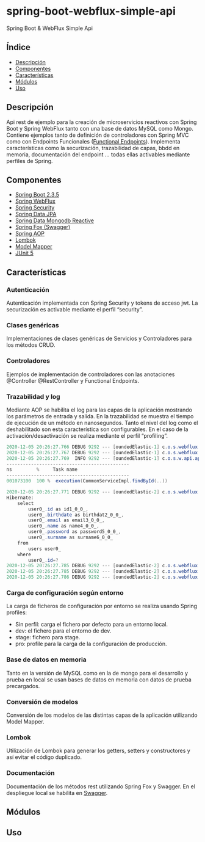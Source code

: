 # spring-boot-webflux-simple-api
Spring Boot &amp; WebFlux Simple Api


## Índice
- [Descripción](#descripción)
- [Componentes](#componentes)
- [Características](#características)
- [Módulos](#módulos)
- [Uso](#uso)

## Descripción

Api rest de ejemplo para la creación de microservicios reactivos con Spring Boot y Spring WebFlux tanto con una base de datos MySQL como Mongo. Contiene ejemplos tanto de definición de controladores con Spring MVC como con Endpoints Funcionales ([Functional Endpoints](https://spring.getdocs.org/en-US/spring-framework-docs/docs/spring-web-reactive/webflux/webflux-fn.html)). Implementa características como la securización, trazabilidad de capas, bbdd en memoria, documentación del endpoint … todas ellas activables mediante perfiles de Spring.

## Componentes
- [Spring Boot 2.3.5](https://spring.io/projects/spring-boot)
- [Spring WebFlux](https://spring.io/projects/spring-framework)
- [Spring Security](https://spring.io/projects/spring-security)
- [Spring Data JPA](https://spring.io/projects/spring-data-jpa)
- [Spring Data Mongodb Reactive](https://spring.io/projects/spring-data-mongodb#overview)
- [Spring Fox (Swagger)](https://springfox.github.io/springfox/)
- [Spring AOP](https://docs.spring.io/spring-framework/docs/5.3.x/reference/html/core.html#aop-api-pointcuts)
- [Lombok](https://projectlombok.org/)
- [Model Mapper](http://modelmapper.org/)
- [JUnit 5](https://junit.org/junit5/)

## Características

### Autenticación

Autenticación implementada con Spring Security y tokens de acceso jwt. La securización es activable mediante el perfil  “security”.

### Clases genéricas

Implementaciones de clases genéricas de Servicios y Controladores para los métodos CRUD.

### Controladores

Ejemplos de implementación de controladores con las anotaciones @Controller @RestController y Functional Endpoints.

### Trazabilidad y log

Mediante AOP se habilita el log para las capas de la aplicación mostrando los parámetros de entrada y salida. En la trazabilidad se muestra el tiempo de ejecución de un método en nanosegundos. Tanto el nivel del log como el deshabilitado son esta característica son configurables. En el caso de la activación/desactivación se realiza mediante el perfil “profiling”.

```java
2020-12-05 20:26:27.766 DEBUG 9292 --- [oundedElastic-1] c.o.s.webflux.api.app.aop.LoggingAspect  : Request uuid: 4d4bec76-430e-4125-b2db-b0b28c100583 -> Enter: com.omblanco.springboot.webflux.api.commons.web.controllers.CommonController.get() with argument[s] = [1]
2020-12-05 20:26:27.767 DEBUG 9292 --- [oundedElastic-1] c.o.s.webflux.api.app.aop.LoggingAspect  : Request uuid: 841b8d37-5484-4e5a-80f7-710bbe58d690 -> Enter: com.omblanco.springboot.webflux.api.commons.services.CommonServiceImpl.findById() with argument[s] = [1]
2020-12-05 20:26:27.769  INFO 9292 --- [oundedElastic-1] c.o.s.w.api.app.aop.ProfilingAspect      : StopWatch 'Profiling': running time = 1073100 ns
---------------------------------------------
ns         %     Task name
---------------------------------------------
001073100  100 %  execution(CommonServiceImpl.findById(..))

2020-12-05 20:26:27.771 DEBUG 9292 --- [oundedElastic-2] c.o.s.webflux.api.app.aop.LoggingAspect  : Request uuid: f0391e74-44b1-4a59-aa33-4db18944b7a2 -> Enter: org.springframework.data.repository.CrudRepository.findById() with argument[s] = [1]
Hibernate: 
    select
        user0_.id as id1_0_0_,
        user0_.birthdate as birthdat2_0_0_,
        user0_.email as email3_0_0_,
        user0_.name as name4_0_0_,
        user0_.password as password5_0_0_,
        user0_.surname as surname6_0_0_ 
    from
        users user0_ 
    where
        user0_.id=?
2020-12-05 20:26:27.785 DEBUG 9292 --- [oundedElastic-2] c.o.s.webflux.api.app.aop.LoggingAspect  : Request uuid: f0391e74-44b1-4a59-aa33-4db18944b7a2 -> Exit: org.springframework.data.repository.CrudRepository.findById() with result = Optional[User(id=1, name=John, surname=Doe, email=john@mail.com, birthdate=2011-12-18 13:17:17.0, password=$2a$10$vUE9JNc3ZflWL6u4HFH2kOEHWgNIahyAxoUoaZ1g0rsHJ3y9kzhwy)]
2020-12-05 20:26:27.785 DEBUG 9292 --- [oundedElastic-2] c.o.s.webflux.api.app.aop.LoggingAspect  : Request uuid: 841b8d37-5484-4e5a-80f7-710bbe58d690 -> Exit: com.omblanco.springboot.webflux.api.commons.services.CommonServiceImpl.findById() with result = UserDTO(name=John, surname=Doe, email=john@mail.com, birthdate=2011-12-18 13:17:17.0, password=$2a$10$vUE9JNc3ZflWL6u4HFH2kOEHWgNIahyAxoUoaZ1g0rsHJ3y9kzhwy)
2020-12-05 20:26:27.786 DEBUG 9292 --- [oundedElastic-2] c.o.s.webflux.api.app.aop.LoggingAspect  : Request uuid: 4d4bec76-430e-4125-b2db-b0b28c100583 -> Exit: com.omblanco.springboot.webflux.api.commons.web.controllers.CommonController.get() with result = <200 OK OK,UserDTO(name=John, surname=Doe, email=john@mail.com, birthdate=2011-12-18 13:17:17.0, password=$2a$10$vUE9JNc3ZflWL6u4HFH2kOEHWgNIahyAxoUoaZ1g0rsHJ3y9kzhwy),[Content-Type:"application/json"]>
```

### Carga de configuración según entorno

La carga de ficheros de configuración por entorno se realiza usando Spring profiles:
- Sin perfil: carga el fichero por defecto para un entorno local.
- dev: el fichero para el entorno de dev.
- stage: fichero para stage.
- pro: profile para la carga de la configuración de producción.

### Base de datos en memoria

Tanto en la versión de MySQL como en la de mongo para el desarrollo y prueba en local se usan bases de datos en memoria con datos de prueba precargados.

### Conversión de modelos

Conversión de los modelos de las distintas capas de la aplicación utilizando Model Mapper.

### Lombok

Utilización de Lombok para generar los getters, setters y constructores y así evitar el código duplicado.

### Documentación

Documentación de los métodos rest utilizando Spring Fox y Swagger. En el despliegue local se habilita en [Swagger](http://localhost:8080/swagger-ui/index.html).

## Módulos

## Uso
